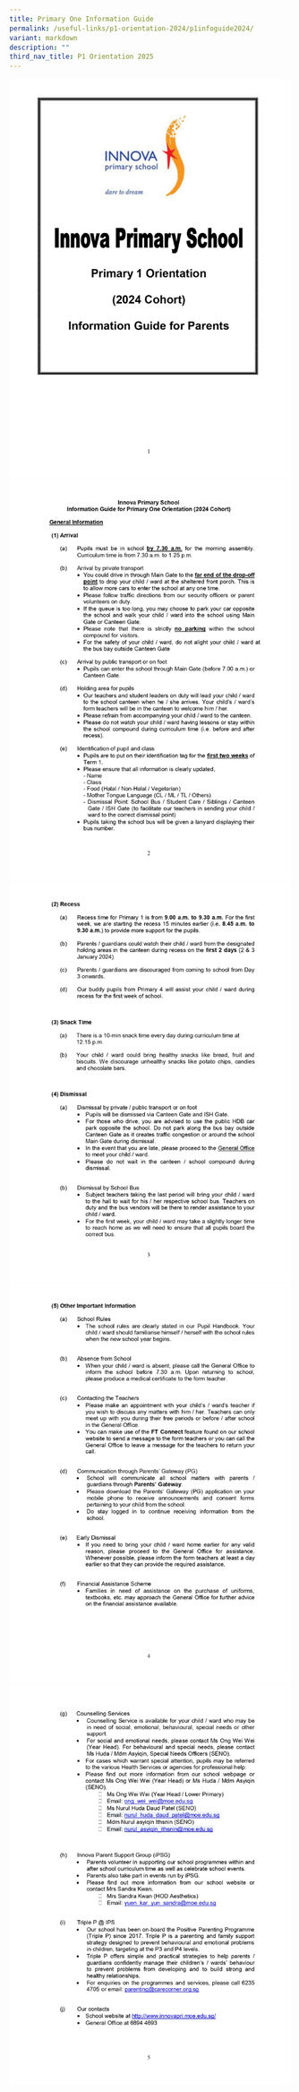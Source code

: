 ```yaml
---
title: Primary One Information Guide
permalink: /useful-links/p1-orientation-2024/p1infoguide2024/
variant: markdown
description: ""
third_nav_title: P1 Orientation 2025
---
```

![](/images/P1_Information_Guide_General_2024_Cohort_page_0001.jpg)
![](/images/P1_Information_Guide_General_2024_Cohort_page_0002.jpg)
![](/images/P1_Information_Guide_General_2024_Cohort_page_0003.jpg)
![](/images/P1_Information_Guide_General_2024_Cohort_page_0004.jpg)
![](/images/P1_Information_Guide_General_2024_Cohort_page_0005.jpg)